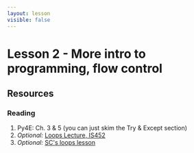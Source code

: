 ```yaml
---
layout: lesson
visible: false
---
```


# Lesson 2 - More intro to programming, flow control

## Resources

### Reading

1. Py4E: Ch. 3 & 5 (you can just skim the Try & Except section)
1. *Optional:* [Loops Lecture, IS452](https://github.com/elliewix/IS-452-Spring2020/blob/master/Lectures/Week-02-ExpressionsAndLoops.ipynb)
1. *Optional:* [SC's loops lesson](http://swcarpentry.github.io/python-novice-gapminder/12-for-loops/index.html)
